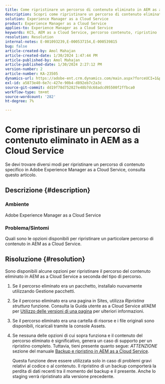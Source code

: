 ```yaml
---
title: Come ripristinare un percorso di contenuto eliminato in AEM as a Cloud Service
description: Scopri come ripristinare un percorso di contenuto eliminato in Adobe Experience Manager as a Cloud Service.
solution: Experience Manager as a Cloud Service
product: Experience Manager as a Cloud Service
applies-to: Experience Manager as a Cloud Service
keywords: KCS, AEM as a Cloud Service, percorso contenuto, ripristino
resolution: Resolution
internal-notes: E-001093239,E-000537154,E-000539815
bug: false
article-created-by: Amol Mahajan
article-created-date: 1/30/2024 1:47:44 PM
article-published-by: Amol Mahajan
article-published-date: 1/30/2024 2:27:12 PM
version-number: 2
article-number: KA-23505
dynamics-url: https://adobe-ent.crm.dynamics.com/main.aspx?forceUCI=1&pagetype=entityrecord&etn=knowledgearticle&id=fa8c8323-76bf-ee11-9079-6045bd006793
exl-id: a5873e40-6e7c-427e-90b4-d892eb7c2a3c
source-git-commit: dd19f78d752827e48b7dc68adcd95500f2ffbca0
workflow-type: tm+mt
source-wordcount: '282'
ht-degree: 7%

---
```


# Come ripristinare un percorso di contenuto eliminato in AEM as a Cloud Service


Se devi trovare diversi modi per ripristinare un percorso di contenuto specifico in Adobe Experience Manager as a Cloud Service, consulta questo articolo.

## Descrizione {#description}


### <b>Ambiente</b>

Adobe Experience Manager as a Cloud Service



### <b>Problema/Sintomi</b>

Quali sono le opzioni disponibili per ripristinare un particolare percorso di contenuto in AEM as a Cloud Service.


## Risoluzione {#resolution}


Sono disponibili alcune opzioni per ripristinare il percorso del contenuto eliminato in AEM as a Cloud Service a seconda del tipo di percorso.

1. Se il percorso eliminato era un pacchetto, installalo nuovamente utilizzando Gestione pacchetti.


2. Se il percorso eliminato era una pagina in Sites, utilizza *Ripristina struttura* funzione. Consulta la Guida utente as a Cloud Service all’AEM per [Utilizzo delle versioni di una pagina](https://experienceleague.adobe.com/docs/experience-manager-cloud-service/content/sites/authoring/features/page-versions.html) per ulteriori informazioni.


3. Se il percorso eliminato era una cartella di risorse e i file originali sono disponibili, ricaricali tramite la console Assets.


4. Se nessuna delle opzioni di cui sopra funziona e il contenuto del percorso eliminato è significativo, genera un caso di supporto per un ripristino completo. Tuttavia, tieni presente quanto segue: *ATTENZIONE* sezione del manuale [Backup e ripristino in AEM as a Cloud Service](https://experienceleague.adobe.com/docs/experience-manager-cloud-service/content/operations/backup.html).

   Questa funzione deve essere utilizzata solo in caso di problemi gravi relativi al codice o al contenuto. Il ripristino di un backup comporterà la perdita di dati recenti tra il momento del backup e il presente. Anche lo staging verrà ripristinato alla versione precedente.
